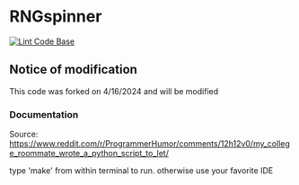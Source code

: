 # RNGspinner
[![Lint Code Base](https://github.com/Fennec82/RNGspinner/actions/workflows/super-linter.yml/badge.svg?branch=main)](https://github.com/Fennec82/RNGspinner/actions/workflows/super-linter.yml)
## Notice of modification
This code was forked on 4/16/2024 and will be modified
### Documentation
Source: <https://www.reddit.com/r/ProgrammerHumor/comments/12h12v0/my_college_roommate_wrote_a_python_script_to_let/>

type 'make' from within terminal to run. otherwise use your favorite IDE